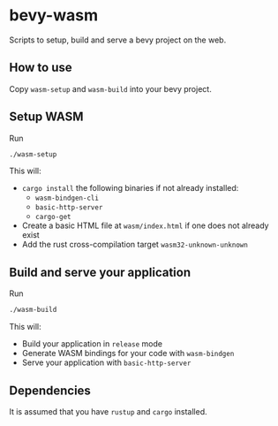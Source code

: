 # bevy-wasm
Scripts to setup, build and serve a bevy project on the web.

## How to use

Copy `wasm-setup` and `wasm-build` into your bevy project.

## Setup WASM

Run
```sh
./wasm-setup
```
This will:
+ `cargo install` the following binaries if not already installed:
  + `wasm-bindgen-cli`
  + `basic-http-server`
  + `cargo-get`
+ Create a basic HTML file at `wasm/index.html` if one does not already exist
+ Add the rust cross-compilation target `wasm32-unknown-unknown`

## Build and serve your application

Run
```sh
./wasm-build
```

This will:
+ Build your application in `release` mode
+ Generate WASM bindings for your code with `wasm-bindgen`
+ Serve your application with `basic-http-server`

## Dependencies

It is assumed that you have `rustup` and `cargo` installed.

